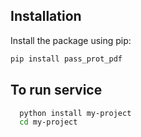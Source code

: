 ## Installation

Install the package using pip:

```bash
pip install pass_prot_pdf
```

## To run service

```bash
  python install my-project
  cd my-project
```

